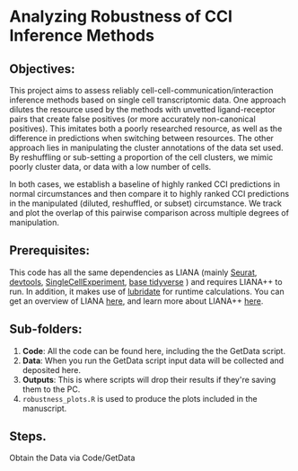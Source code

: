 # Analyzing Robustness of CCI Inference Methods

## Objectives:

This project aims to assess reliably cell-cell-communication/interaction inference methods based on single cell transcriptomic data. One approach dilutes the resource used by the methods with unvetted ligand-receptor pairs that create false positives (or more accurately non-canonical positives). This imitates both a poorly researched resource, as well as the difference in predictions when switching between resources. The other approach lies in manipulating the cluster annotations of the data set used. By reshuffling or sub-setting a proportion of the cell clusters, we mimic poorly cluster data, or data with a low number of cells.

In both cases, we establish a baseline of highly ranked CCI predictions in normal circumstances and then compare it to highly ranked CCI predictions in the manipulated (diluted, reshuffled, or subset) circumstance. We track and plot the overlap of this pairwise comparison across multiple degrees of manipulation.

## Prerequisites:

This code has all the same dependencies as LIANA (mainly [Seurat](https://satijalab.org/seurat/), [devtools](https://www.r-project.org/nosvn/pandoc/devtools.html), [SingleCellExperiment](https://bioconductor.org/packages/SingleCellExperiment), [base tidyverse](https://www.tidyverse.org/packages/) ) and requires LIANA++ to run. In addition, it makes use of [lubridate](https://lubridate.tidyverse.org/) for runtime calculations. You can get an overview of LIANA [here](https://github.com/saezlab/liana), and learn more about LIANA++ [here](https://saezlab.github.io/liana/articles/liana_devel.html).

## Sub-folders:

1.  **Code**: All the code can be found here, including the the GetData script.
2.  **Data**: When you run the GetData script input data will be collected and deposited here.
3.  **Outputs**: This is where scripts will drop their results if they're saving them to the PC.
4. `robustness_plots.R` is used to produce the plots included in the manuscript.

## Steps.
Obtain the Data via Code/GetData
